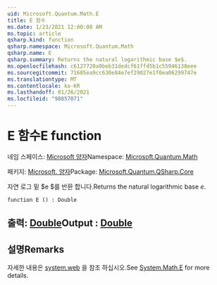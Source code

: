 ```yaml
---
uid: Microsoft.Quantum.Math.E
title: E 함수
ms.date: 1/23/2021 12:00:00 AM
ms.topic: article
qsharp.kind: function
qsharp.namespace: Microsoft.Quantum.Math
qsharp.name: E
qsharp.summary: Returns the natural logarithmic base $e$.
ms.openlocfilehash: c6127720a9beb31dedcf61ffd5b1c55946138eee
ms.sourcegitcommit: 71605ea9cc630e84e7ef29027e1f0ea06299747e
ms.translationtype: MT
ms.contentlocale: ko-KR
ms.lasthandoff: 01/26/2021
ms.locfileid: "98857071"
---
```

# <a name="e-function"></a><span data-ttu-id="bdd52-102">E 함수</span><span class="sxs-lookup"><span data-stu-id="bdd52-102">E function</span></span>

<span data-ttu-id="bdd52-103">네임 스페이스: [Microsoft 양자](xref:Microsoft.Quantum.Math)</span><span class="sxs-lookup"><span data-stu-id="bdd52-103">Namespace: [Microsoft.Quantum.Math](xref:Microsoft.Quantum.Math)</span></span>

<span data-ttu-id="bdd52-104">패키지: [Microsoft. 양자](https://nuget.org/packages/Microsoft.Quantum.QSharp.Core)</span><span class="sxs-lookup"><span data-stu-id="bdd52-104">Package: [Microsoft.Quantum.QSharp.Core](https://nuget.org/packages/Microsoft.Quantum.QSharp.Core)</span></span>


<span data-ttu-id="bdd52-105">자연 로그 밑 $e $를 반환 합니다.</span><span class="sxs-lookup"><span data-stu-id="bdd52-105">Returns the natural logarithmic base $e$.</span></span>

```qsharp
function E () : Double
```


## <a name="output--double"></a><span data-ttu-id="bdd52-106">출력: [Double](xref:microsoft.quantum.lang-ref.double)</span><span class="sxs-lookup"><span data-stu-id="bdd52-106">Output : [Double](xref:microsoft.quantum.lang-ref.double)</span></span>



## <a name="remarks"></a><span data-ttu-id="bdd52-107">설명</span><span class="sxs-lookup"><span data-stu-id="bdd52-107">Remarks</span></span>

<span data-ttu-id="bdd52-108">자세한 내용은 [system.web](https://docs.microsoft.com/dotnet/api/system.math.e) 을 참조 하십시오.</span><span class="sxs-lookup"><span data-stu-id="bdd52-108">See [System.Math.E](https://docs.microsoft.com/dotnet/api/system.math.e) for more details.</span></span>
